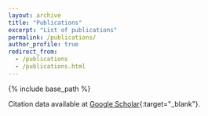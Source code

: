 ```yaml
---
layout: archive
title: "Publications"
excerpt: "List of publications"
permalink: /publications/
author_profile: true
redirect_from:
  - /publications
  - /publications.html
---
```


{% include base_path %}

Citation data available at [Google Scholar](https://scholar.google.com/citations?user=qnuEvzEAAAAJ){:target="_blank"}.


<script src="https://bibbase.org/show?bib=https://raw.githubusercontent.com/sildomar/sildomar.github.io/master/files/mypapers.bib&jsonp=1"> </script>

    
    
